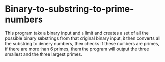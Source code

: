 # Binary-to-substring-to-prime-numbers
This program take a binary input and a limit and creates a set of all the possible binary substrings from that original binary input, it then converts all the substring to denery numbers, then checks if these numbers are primes, if there are more than 6 primes, them the program will output the three smallest and the three largest primes.
